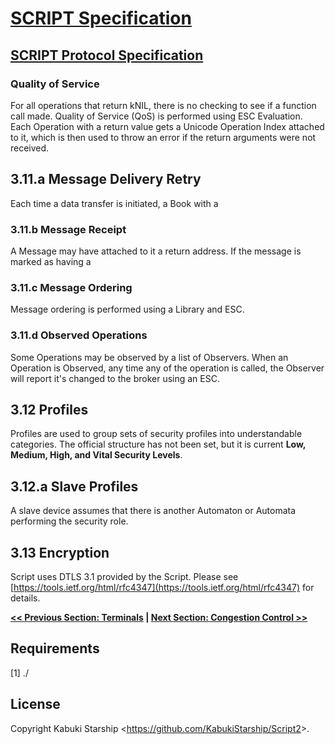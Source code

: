 # [SCRIPT Specification](../)

## [SCRIPT Protocol Specification](./)

### Quality of Service

For all operations that return kNIL, there is no checking to see if a function call made. Quality of Service (QoS) is performed using ESC Evaluation. Each Operation with a return value gets a Unicode Operation Index attached to it, which is then used to throw an error if the return arguments were not received.

## 3.11.a Message Delivery Retry

Each time a data transfer is initiated, a Book with a

### 3.11.b Message Receipt

A Message may have attached to it a return address. If the message is marked as having a

### 3.11.c Message Ordering

Message ordering is performed using a Library and ESC.

### 3.11.d Observed Operations

Some Operations may be observed by a list of Observers. When an Operation is Observed, any time any of the operation is called, the Observer will report it's changed to the broker using an ESC.

## 3.12 Profiles

Profiles are used to group sets of security profiles into understandable categories. The official structure has not been set, but it is current **Low, Medium, High, and Vital Security Levels**.

## 3.12.a Slave Profiles

A slave device assumes that there is another Automaton or Automata performing the security role.

## 3.13 Encryption

Script uses DTLS 3.1 provided by the Script. Please see [https://tools.ietf.org/html/rfc4347](https://tools.ietf.org/html/rfc4347) for details.

**[<< Previous Section: Terminals](Terminals.md) | [Next Section: Congestion Control >>](CongestionControl.md)**

## Requirements

[1] ./

## License

Copyright Kabuki Starship <<https://github.com/KabukiStarship/Script2>>.
